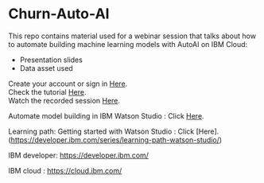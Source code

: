 # Churn-Auto-AI
This repo contains material used for a webinar session that talks about how to automate building machine learning models with AutoAI on IBM Cloud:
- Presentation slides
- Data asset used

Create your account or sign in [Here](https://ibm.biz/BdfFHS).</br>
Check the tutorial [Here](developer.ibm.com/series/learning-path-watson-studio/). </br>
Watch the recorded session [Here](https://www.crowdcast.io/e/automate-ai-model).</br>

Automate model building in IBM Watson Studio : Click [Here](https://developer.ibm.com/tutorials/watson-studio-auto-ai/).</br> 

Learning path: Getting started with Watson Studio : Click [Here].(https://developer.ibm.com/series/learning-path-watson-studio/)</br>

 

IBM developer: https://developer.ibm.com/ 

 

IBM cloud : https://cloud.ibm.com/ 
